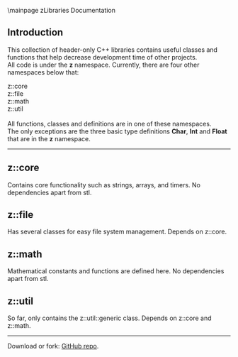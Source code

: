 \mainpage zLibraries Documentation

## Introduction

This collection of header-only C++ libraries contains useful classes and functions that help decrease development time of other projects.  
All code is under the **z** namespace. Currently, there are four other namespaces below that:<br>

z::core  
z::file  
z::math  
z::util  
<br>
All functions, classes and definitions are in one of these namespaces.  
The only exceptions are the three basic type definitions **Char**, **Int** and **Float** that are in the **z** namespace.

--------------------------
## z::core
Contains core functionality such as strings, arrays, and timers. No dependencies apart from stl.

## z::file
Has several classes for easy file system management. Depends on z::core.

## z::math
Mathematical constants and functions are defined here. No dependencies apart from stl.

## z::util
So far, only contains the z::util::generic class. Depends on z::core and z::math.

--------------------------
Download or fork: [GitHub repo](https://github.com/ZacharyWesterman/zLibraries).